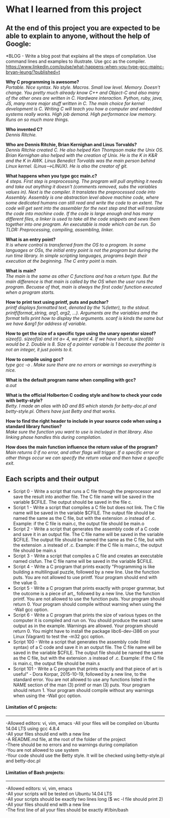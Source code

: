 # What I learned from this project  
At the end of this project you are expected to be able to explain to anyone, without the help of Google:  
---
*BLOG - Write a blog post that explains all the steps of compilation. Use command lines and examples to illustrate. Use gcc as the compiler. https://www.linkedin.com/pulse/what-happens-when-you-type-gcc-mainc-bryan-leung/?published=t    


**Why C programming is awesome?**  
*Portable. Nice syntax. No style. Macros. Small low level. Memory. Doesn't change. You pretty much already know C++ and Object-C and also many of the other ones are written in C. Hardware interaction. Python, ruby, java, JS, many more major stuff written in C. The main choice for kernel development is C. Writing C will teach you how a computer and embedded systems really works. High job demand. High performance low memory. Runs on so much more things.*  

**Who invented C?**  
*Dennis Ritchie.*  

**Who are Dennis Ritchie, Brian Kernighan and Linus Torvalds?**  
*Dennis Ritchie created C. He also helped Ken Thompson make the Unix OS. Brian Kernighan also helped with the creation of Unix. He is the K in K&R and the K in AWK. Linus Benedict Torvalds was the main person behind Linux kernel. (Linus-->LINUX). He is also the creator of git.*  

**What happens when you type gcc main.c?**  
*4 steps. First step is preprocessing. The program will pull anything it needs and take out anything it doesn't (comments removed, subs the variables values in). Next is the compiler. It translates the preprocessed code into Assembly. Assembly is one abstraction level above machine code, where some dedicated humans can still read and write the code to an extent. The code will get sent into the assembler for the next step and that will translate the code into machine code. If the code is large enough and has many different files, a linker is used to take all the code snippets and sews them together into one program. An executable is made which can be run.
So TLDR: Preprocessing, compiling, assembling, linker.*  

**What is an entry point?**  
*It is where control is transferred from the OS to a program. In some languages or OSs, the initial entry point is not the program but during the run time library. In simple scripting languages, programs begin their execution at the beginning. The C entry point is main.*  

**What is main?**  
*The main is the same as other C functions and has a return type. But the main difference is that main is called by the OS when the user runs the program. Becuase of that, main is always the first code/ function executed when a program starts.*  

**How to print text using printf, puts and putchar?**  
*printf displays formatted text, denoted by the %(letter), to the stdout. printf(format_string, arg1, arg2, ...). Arguments are the variables amd the format tells print how to display the arguments. scanf is kinds the same but we have &arg1 for address of variable.*  

**How to get the size of a specific type using the unary operator sizeof?**  
*sizeof(). sizeof(a) and int a= 4, we print 4. If we have short b, sizeof(b) would be 2. Double is 8. Size of a pointer variable is 1 because the pointer is not an integer, it just points to it.*  

**How to compile using gcc?**  
*type gcc <FILENAME> -o <NAMEYOUWANT>. Make sure there are no errors or warnings so everything is nice.*  

**What is the default program name when compiling with gcc?**  
*a.out*  

**What is the official Holberton C coding style and how to check your code with betty-style?**  
*Betty. I made an alias with bD and BS which stands for betty-doc.pl and betty-style.pl. Others have just Betty and that works.*  

**How to find the right header to include in your source code when using a standard library function?**  
*Make sure the function you want to use is included in that library. Also linking phase handles this during compilation.*  

**How does the main function influence the return value of the program?**  
*Main returns 0 if no error, and other flags will trigger. If a specific error or other things occur we can specify the return value and then have a specific exit.*  



## Each scripts and their output  

* Script 0 - Write a script that runs a C file through the preprocessor and save the result into another file. The C file name will be saved in the variable $CFILE. The output should be saved in the file c.  
* Script 1 - Write a script that compiles a C file but does not link. The C file name will be saved in the variable $CFILE. The output file should be named the same as the C file, but with the extension .o instead of .c.  Example: if the C file is main.c, the output file should be main.o  
* Script 2 - Write a script that generates the assembly code of a C code and save it in an output file. The C file name will be saved in the variable $CFILE. The output file should be named the same as the C file, but with the extension .s instead of .c. Example: if the C file is main.c, the output file should be main.s  
* Script 3 - Write a script that compiles a C file and creates an executable named cisfun. The C file name will be saved in the variable $CFILE.  
* Script 4 - Write a C program that prints exactly "Programming is like building a multilingual puzzle, followed by a new line. Use the function puts. You are not allowed to use printf. Your program should end with the value 0.  
* Script 5 - Write a C program that prints exactly with proper grammar, but the outcome is a piece of art,, followed by a new line. Use the function printf. You are not allowed to use the function puts. Your program should return 0. Your program should compile without warning when using the -Wall gcc option.  
* Script 6 - Write a C program that prints the size of various types on the computer it is compiled and run on. You should produce the exact same output as in the example. Warnings are allowed. Your program should return 0. You might have to install the package libc6-dev-i386 on your Linux (Vagrant) to test the -m32 gcc option.  
* Script 100 - Write a script that generates the assembly code (Intel syntax) of a C code and save it in an output file. The C file name will be saved in the variable $CFILE. The output file should be named the same as the C file, but with the extension .s instead of .c. Example: if the C file is main.c, the output file should be main.s  
* Script 101 - Write a C program that prints exactly and that piece of art is useful" - Dora Korpar, 2015-10-19, followed by a new line, to the standard error. You are not allowed to use any functions listed in the NAME section of the man (3) printf or man (3) puts. Your program should return 1. Your program should compile without any warnings when using the -Wall gcc option.  


#### Limitation of C projects:
___
-Allowed editors: vi, vim, emacs
-All your files will be compiled on Ubuntu 14.04 LTS using gcc 4.8.4  
-All your files should end with a new line  
-A README.md file, at the root of the folder of the project  
-There should be no errors and no warnings during compilation  
-You are not allowed to use system  
-Your code should use the Betty style. It will be checked using betty-style.pl and betty-doc.pl  

#### Limitation of Bash projects:
___
-Allowed editors: vi, vim, emacs  
-All your scripts will be tested on Ubuntu 14.04 LTS  
-All your scripts should be exactly two lines long ($ wc -l file should print 2)  
-All your files should end with a new line  
-The first line of all your files should be exactly #!/bin/bash  
